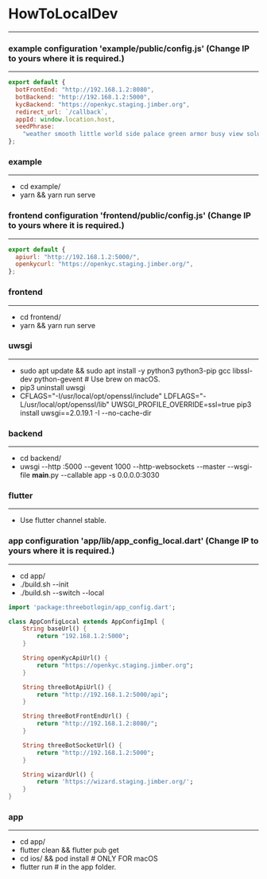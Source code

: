 # HowToLocalDev

---

### example configuration 'example/public/config.js' (Change IP to yours where it is required.)

---

```javascript
export default {
  botFrontEnd: "http://192.168.1.2:8080",
  botBackend: "http://192.168.1.2:5000",
  kycBackend: "https://openkyc.staging.jimber.org",
  redirect_url: `/callback`,
  appId: window.location.host,
  seedPhrase:
    "weather smooth little world side palace green armor busy view solution escape",
};
```

### example

---

- cd example/
- yarn && yarn run serve

### frontend configuration 'frontend/public/config.js' (Change IP to yours where it is required.)

---

```javascript
export default {
  apiurl: "http://192.168.1.2:5000/",
  openkycurl: "https://openkyc.staging.jimber.org/",
};
```

### frontend

---

- cd frontend/
- yarn && yarn run serve

### uwsgi

---

- sudo apt update && sudo apt install -y python3 python3-pip gcc libssl-dev python-gevent # Use brew on macOS.
- pip3 uninstall uwsgi
- CFLAGS="-I/usr/local/opt/openssl/include" LDFLAGS="-L/usr/local/opt/openssl/lib" UWSGI_PROFILE_OVERRIDE=ssl=true pip3 install uwsgi==2.0.19.1 -I --no-cache-dir

### backend

---

- cd backend/
- uwsgi --http :5000 --gevent 1000 --http-websockets --master --wsgi-file **main**.py --callable app -s 0.0.0.0:3030

### flutter

---

- Use flutter channel stable.

### app configuration 'app/lib/app_config_local.dart' (Change IP to yours where it is required.)

---

- cd app/
- ./build.sh --init
- ./build.sh --switch --local

```dart
import 'package:threebotlogin/app_config.dart';

class AppConfigLocal extends AppConfigImpl {
    String baseUrl() {
        return "192.168.1.2:5000";
    }

    String openKycApiUrl() {
        return "https://openkyc.staging.jimber.org";
    }

    String threeBotApiUrl() {
        return "http://192.168.1.2:5000/api";
    }

    String threeBotFrontEndUrl() {
        return "http://192.168.1.2:8080/";
    }

    String threeBotSocketUrl() {
        return "http://192.168.1.2:5000";
    }

    String wizardUrl() {
        return 'https://wizard.staging.jimber.org/';
    }
}
```

### app

---

- cd app/
- flutter clean && flutter pub get
- cd ios/ && pod install # ONLY FOR macOS
- flutter run # in the app folder.
